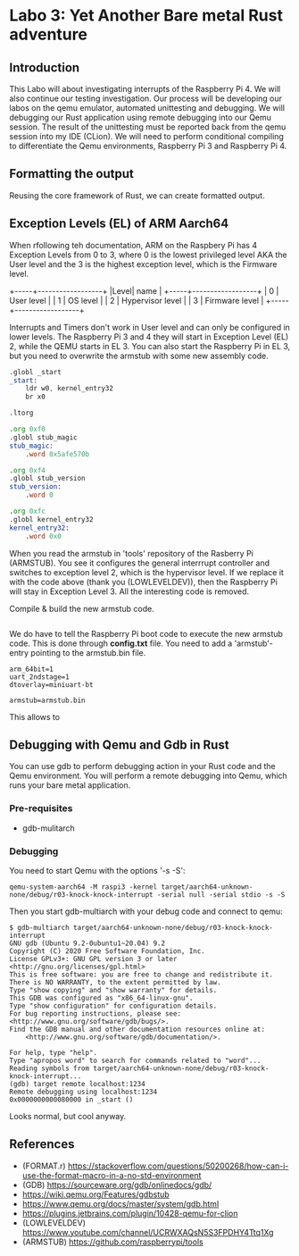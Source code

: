 Labo 3: Yet Another Bare metal Rust adventure
=============================================

Introduction
------------

This Labo will about investigating interrupts of the Raspberry Pi 4. We will also continue our testing investigation. Our process will be developing our labos on the qemu emulator, automated unittesting and debugging. We will debugging our Rust application using remote debugging into our Qemu session. The result of the unittesting must be reported back from the qemu session into my IDE (CLion).
We will need to perform conditional compiling to differentiate the Qemu environments, Raspberry Pi 3 and Raspberry Pi 4.


Formatting the output
---------------------

Reusing the core framework of Rust, we can create formatted output.

Exception Levels (EL) of ARM Aarch64
------------------------------------

When rfollowing teh documentation, ARM  on the Raspbery Pi has 4 Exception Levels from 0 to 3, where 0 is the lowest privileged level AKA the User level and the 3 is the highest exception level, which is the Firmware level.

+-----+------------------+
|Level| name             |
+-----+------------------+
|  0  | User level       |
|  1  | OS level         |
|  2  | Hypervisor level |
|  3  | Firmware level   |
+-----+------------------+

Interrupts and Timers don't work in User level and can only be configured in lower levels.
The Raspberry Pi 3 and 4 they will start in Exception Level (EL) 2, while the QEMU starts in EL 3. You can also start the Raspberry Pi in EL 3, but you need to overwrite the armstub with some new assembly code.

```asm
.globl _start
_start:
    ldr w0, kernel_entry32
    br x0

.ltorg

.org 0xf0
.globl stub_magic
stub_magic:
    .word 0x5afe570b

.org 0xf4
.globl stub_version
stub_version:
    .word 0

.org 0xfc
.globl kernel_entry32
kernel_entry32:
    .word 0x0
```

When you read the armstub in 'tools' repository of the Rasberry Pi (ARMSTUB). You see it configures the general interrrupt controller and switches to exception level 2, which is the hypervisor level.
If we replace it with the code above (thank you (LOWLEVELDEV)), then the Raspberry Pi will stay in Exception Level 3. All the interesting code is removed.

Compile & build the new armstub code.
```

```

We do have to tell the Raspberry Pi boot code to execute the new armstub code. This is done through **config.txt** file. You need to add a 'armstub'-entry pointing to the armstub.bin file.
```
arm_64bit=1
uart_2ndstage=1
dtoverlay=miniuart-bt

armstub=armstub.bin
```

This allows to 

Debugging with Qemu and Gdb in Rust
-----------------------------------

You can use gdb to perform debugging action in your Rust code and the Qemu environment. You will perform a remote debugging into Qemu, which runs your bare metal application.


### Pre-requisites
- gdb-mulitarch

### Debugging

You need to start Qemu with the options '-s -S':

```
qemu-system-aarch64 -M raspi3 -kernel target/aarch64-unknown-none/debug/r03-knock-knock-interrupt -serial null -serial stdio -s -S
```

Then you start gdb-multiarch with your debug code and connect to qemu:

```
$ gdb-multiarch target/aarch64-unknown-none/debug/r03-knock-knock-interrupt
GNU gdb (Ubuntu 9.2-0ubuntu1~20.04) 9.2
Copyright (C) 2020 Free Software Foundation, Inc.
License GPLv3+: GNU GPL version 3 or later <http://gnu.org/licenses/gpl.html>
This is free software: you are free to change and redistribute it.
There is NO WARRANTY, to the extent permitted by law.
Type "show copying" and "show warranty" for details.
This GDB was configured as "x86_64-linux-gnu".
Type "show configuration" for configuration details.
For bug reporting instructions, please see:
<http://www.gnu.org/software/gdb/bugs/>.
Find the GDB manual and other documentation resources online at:
    <http://www.gnu.org/software/gdb/documentation/>.

For help, type "help".
Type "apropos word" to search for commands related to "word"...
Reading symbols from target/aarch64-unknown-none/debug/r03-knock-knock-interrupt...
(gdb) target remote localhost:1234
Remote debugging using localhost:1234
0x0000000000080000 in _start ()
```

Looks normal, but cool anyway.


References
----------

- (FORMAT.r) https://stackoverflow.com/questions/50200268/how-can-i-use-the-format-macro-in-a-no-std-environment
- (GDB) https://sourceware.org/gdb/onlinedocs/gdb/
- https://wiki.qemu.org/Features/gdbstub
- https://www.qemu.org/docs/master/system/gdb.html
- https://plugins.jetbrains.com/plugin/10428-qemu-for-clion
- (LOWLEVELDEV) https://www.youtube.com/channel/UCRWXAQsN5S3FPDHY4Ttq1Xg
- (ARMSTUB) https://github.com/raspberrypi/tools

